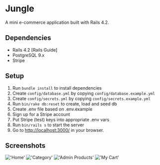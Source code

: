 # Jungle

A mini e-commerce application built with Rails 4.2.

## Dependencies

- Rails 4.2 [Rails Guide]
- PostgreSQL 9.x
- Stripe

## Setup

1. Run `bundle install` to install dependencies
2. Create `config/database.yml` by copying `config/database.example.yml`
3. Create `config/secrets.yml` by copying `config/secrets.example.yml`
4. Run `bin/rake db:reset` to create, load and seed db
5. Create .env file based on .env.example
6. Sign up for a Stripe account
7. Put Stripe (test) keys into appropriate .env vars
8. Run `bin/rails s` to start the server
9. Go to <http://localhost:3000/> in your browser.

## Screenshots

!['Home'](https://github.com/TheMartonfi/jungle-rails/blob/master/docs/home.png?raw=true)
!['Category'](https://github.com/TheMartonfi/jungle-rails/blob/master/docs/category.png?raw=true)
!['Admin Products'](https://github.com/TheMartonfi/jungle-rails/blob/master/docs/admin-products.png?raw=true)
!['My Cart'](https://github.com/TheMartonfi/jungle-rails/blob/master/docs/cart.png?raw=true)
